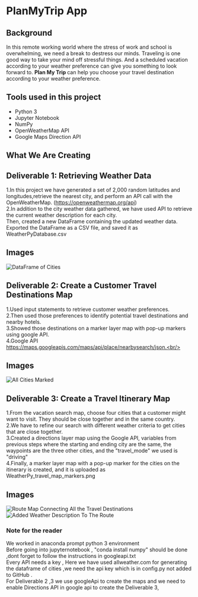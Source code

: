 # PlanMyTrip App <br/>
## Background <br/>
In this remote working world where the stress of work and school is overwhelming, we need a break to destress our minds. 
Traveling is one good way to take your mind off stressful things. 
And a scheduled vacation according to your weather preference can give you something to look forward to.
<b> Plan My Trip </b> can help you choose your travel destination according to your weather preference.<br/>
## Tools used in this project </br>
- Python 3
- Jupyter Notebook
- NumPy
- OpenWeatherMap API
- Google Maps Direction API

## What We Are Creating<br/>

## Deliverable 1: Retrieving Weather Data<br/>
1.In this project we have generated a set of 2,000 random latitudes and longitudes,retrieve the nearest city, and perform an API call with the OpenWeatherMap. 
(https://openweathermap.org/api)<br/> 
2.In addition to the city weather data gathered, we have
used API to retrieve the current weather description for each city. <br/>
Then, created a new DataFrame containing the updated weather data.<br/>
Exported the DataFrame as a CSV file, and saved it as WeatherPyDatabase.csv<br/>
## Images<br/>
![DataFrame of Cities](https://github.com/ramyasnl/World_weather_analysis_challenge/blob/main/Deliverable1/allcitiesdataframe.png)<br/>

## Deliverable 2: Create a Customer Travel Destinations Map<br/>
1.Used input statements to retrieve customer weather preferences.<br/> 
2.Then used those preferences to identify potential travel destinations and nearby hotels. <br/>
3.Showed those destinations on a marker layer map with pop-up markers using google API.<br/>
4.Google API https://maps.googleapis.com/maps/api/place/nearbysearch/json.<br/>
## Images<br/>
![All Cities Marked](https://github.com/ramyasnl/World_weather_analysis_challenge/blob/main/Deliverable2/allcities2.png)<br/>

## Deliverable 3: Create a Travel Itinerary Map<br/>
1.From the vacation search map, choose four cities that a customer might want to visit. 
They should be close together and in the same country.<br/>
2.We have to refine our search with different weather criteria to get cities that 
are close together.<br/>
3.Created a directions layer map using the Google API, variables from previous steps 
where the starting and ending city are the same, 
the waypoints are the three other cities, and the "travel_mode" we used is "driving"<br/>
4.Finally, a marker layer map with a pop-up marker for the cities on the itinerary is created, 
and it is uploaded as WeatherPy_travel_map_markers.png <br/>
## Images<br/>
![Route Map Connecting All the Travel Destinations ](https://github.com/ramyasnl/World_weather_analysis_challenge/blob/main/Deliverable3/WeatherPy_travel_map.png)<br/>
![Added Weather Description To The Route](https://github.com/ramyasnl/World_weather_analysis_challenge/blob/main/Deliverable3/WeatherPy_travel_map_markers.png.png) <br/>


### Note for the reader <br/>
We worked in anaconda prompt python 3 environment <br/>
Before going into jupyternotebook , "conda install numpy" should be done ,dont forget to follow the instructions in googleapi.txt  <br/>
Every API needs a key , Here we have used allweather.com for generating the dataframe of cities ,we need the api key which is in config.py not added to GitHub .<br/>
For Deliverable 2 ,3 we use googleApi to create the maps and we need to enable Directions API in google api to create the Deliverable 3,<br/>


